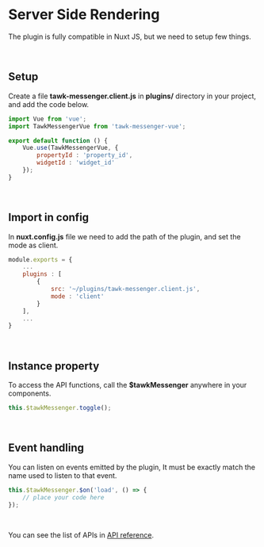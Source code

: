 # Server Side Rendering
The plugin is fully compatible in Nuxt JS, but we need to setup few things.

<br/>

## Setup
Create a file **tawk-messenger.client.js** in **plugins/** directory in your project, and add the
code below.

```js
import Vue from 'vue';
import TawkMessengerVue from 'tawk-messenger-vue';

export default function () {
    Vue.use(TawkMessengerVue, {
        propertyId : 'property_id',
        widgetId : 'widget_id'
    });
}
```

<br/>

## Import in config
In **nuxt.config.js** file we need to add the path of the plugin, and set the mode as client.

```js
module.exports = {
    ...
    plugins : [
        {
            src: '~/plugins/tawk-messenger.client.js',
            mode : 'client'
        }
    ],
    ...
}
```

<br/>

## Instance property
To access the API functions, call the **$tawkMessenger** anywhere in your components.

```js
this.$tawkMessenger.toggle();
```

<br/>

## Event handling
You can listen on events emitted by the plugin, It must be exactly match the name used to listen
to that event.

```js
this.$tawkMessenger.$on('load', () => {
    // place your code here
});
```

<br/>

You can see the list of APIs in [API reference](api-reference.md).